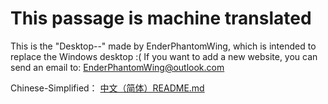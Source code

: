 # This passage is machine translated
This is the "Desktop--" made by EnderPhantomWing, which is intended to replace the Windows desktop :(
If you want to add a new website, you can send an email to: EnderPhantomWing@outlook.com

Chinese-Simplified： <a href="https://github.com/EnderPhantomWing/Desktop--/blob/main/README(Chinese-Simplified).md">中文（简体）README.md</a>
